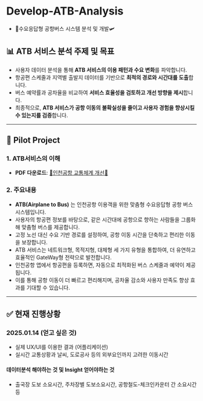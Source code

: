 # Develop-ATB-Analysis
- 🚌수요응답형 공항버스 시스템 분석 및 개발🛩️

## 📊 ATB 서비스 분석 주제 및 목표
- 사용자 데이터 분석을 통해 **ATB 서비스의 이용 패턴과 수요 변화**를 파악합니다.
- 항공편 스케줄과 지역별 출발지 데이터를 기반으로 **최적의 경로와 시간대를 도출**합니다.
- 버스 예약률과 공차율을 비교하여 **서비스 효율성을 검토하고 개선 방향을 제시**합니다.
- 최종적으로, **ATB 서비스가 공항 이동의 불확실성을 줄이고 사용자 경험을 향상시킬 수 있는지를 검증**합니다.

---

## 📑 Pilot Project
### 1. ATB서비스의 이해
- **PDF 다운로드**: [🛫인천공항 교통체계 개선🛬](https://github.com/SeD-Analytics/Develop-ATB-Analysis/blob/pdf-upload/%E1%84%87%E1%85%AE%E1%87%80%E1%84%8B%E1%85%B5%E1%86%B71.%20%E1%84%8B%E1%85%B5%E1%86%AB%E1%84%8E%E1%85%A5%E1%86%AB%E1%84%80%E1%85%A9%E1%86%BC%E1%84%92%E1%85%A1%E1%86%BC%20%E1%84%80%E1%85%AD%E1%84%90%E1%85%A9%E1%86%BC%E1%84%8E%E1%85%A6%E1%84%80%E1%85%A8%E1%84%80%E1%85%A2%E1%84%89%E1%85%A5%E1%86%AB%20%E1%84%8B%E1%85%A1%E1%84%8B%E1%85%B5%E1%84%83%E1%85%B5%E1%84%8B%E1%85%A5%20%E1%84%80%E1%85%A9%E1%86%BC%E1%84%86%E1%85%A9%20%E1%84%8C%E1%85%A6%E1%84%8B%E1%85%A1%E1%86%AB%E1%84%89%E1%85%A5%20%E1%84%8B%E1%85%A3%E1%86%BC%E1%84%89%E1%85%B5%E1%86%A8.pdf)

### 2. 주요내용
- **ATB(Airplane to Bus)** 는 인천공항 이용객을 위한 맞춤형 수요응답형 공항 버스 시스템입니다.
- 사용자의 항공편 정보를 바탕으로, 같은 시간대에 공항으로 향하는 사람들을 그룹화해 맞춤형 버스를 제공합니다.
- 고정 노선 대신 수요 기반 경로를 설정하여, 공항 이동 시간을 단축하고 편리한 이동을 보장합니다.
- ATB 서비스는 네트워크형, 목적지형, 대체형 세 가지 유형을 통합하여, 더 유연하고 효율적인 GateWay형 전략으로 발전합니다.
- 인천공항 앱에서 항공편을 등록하면, 자동으로 최적화된 버스 스케줄과 예약이 제공됩니다.
- 이를 통해 공항 이동이 더 빠르고 편리해지며, 공차율 감소와 사용자 만족도 향상 효과를 기대할 수 있습니다.

---

## ✅ 현재 진행상황
### 2025.01.14 (얻고 싶은 것)
- 실제 UX/UI를 이용한 결과 (어플리케이션)
- 실시간 교통상황과 날씨, 도로공사 등의 외부요인까지 고려한 이동시간
#### 데이터분석 해야하는 것 및 Insight 얻어야하는 것
- 출국장 도보 소요시간, 주차장별 도보소요시간, 공항철도-체크인카운터 간 소요시간 등
